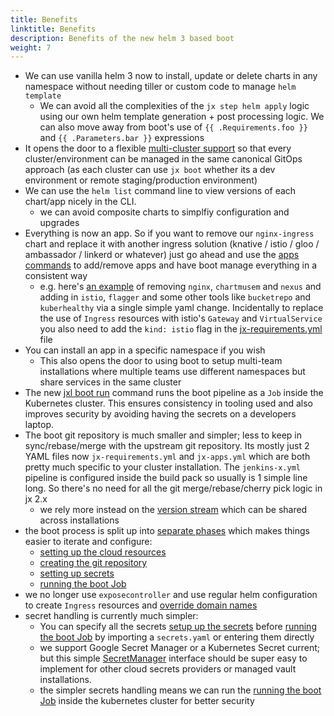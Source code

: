 ```yaml
---
title: Benefits
linktitle: Benefits
description: Benefits of the new helm 3 based boot
weight: 7
---
```



* We can use vanilla helm 3 now to install, update or delete charts in any namespace without needing tiller or custom code to manage `helm template`
  * We can avoid all the complexities of the `jx step helm apply` logic using our own helm template generation + post processing logic. We can also move away from boot's use of `{{ .Requirements.foo }}` and `{{ .Parameters.bar }}` expressions
* It opens the door to a flexible [multi-cluster support](/docs/labs/boot/multi-cluster/) so that every cluster/environment can be managed in the same canonical GitOps approach (as each cluster can use `jx boot` whether its a dev environment or remote staging/production environment)
* We can use the `helm list` command line to view versions of each chart/app nicely in the CLI.
  * we can avoid composite charts to simplfiy configuration and upgrades
* Everything is now an app. So if you want to remove our `nginx-ingress` chart and replace it with another ingress solution (knative / istio / gloo / ambassador / linkerd or whatever) just go ahead and use the [apps commands](/docs/labs/boot/apps/) to add/remove apps and have boot manage everything in a consistent way
    * e.g. here's [an example](https://github.com/jstrachan/environment-bucketrepo-dev/blob/master/jx-apps.yml#L2-L5) of removing `nginx`, `chartmusem` and `nexus` and adding in `istio`, `flagger` and some other tools like `bucketrepo` and `kuberhealthy` via a single simple yaml change. Incidentally to replace the use of `Ingress` resources with istio's `Gateway` and `VirtualService` you also need to add the `kind: istio` flag in the [jx-requirements.yml](https://github.com/jstrachan/environment-bucketrepo-dev/blob/master/jx-requirements.yml#L57) file
* You can install an app in a specific namespace if you wish
    * This also opens the door to using boot to setup multi-team installations where multiple teams use different namespaces but share services in the same cluster
* The new [jxl boot run](/docs/labs/boot/getting-started/run/) command runs the boot pipeline as a `Job` inside the Kubernetes cluster. This ensures consistency in tooling used and also improves security by avoiding having the secrets on a developers laptop.
* The boot git repository is much smaller and simpler; less to keep in sync/rebase/merge with the upstream git repository. Its mostly just 2 YAML files now `jx-requirements.yml` and `jx-apps.yml` which are both pretty much specific to your cluster installation. The `jenkins-x.yml` pipeline is configured inside the build pack so usually is 1 simple line long. So there's no need for all the git merge/rebase/cherry pick logic in jx 2.x
  * we rely more instead on the [version stream](https://jenkins-x.io/docs/concepts/version-stream/) which can be shared across installations
* the boot process is split up into [separate phases](/docs/labs/boot/getting-started/) which makes things easier to iterate and configure:
  * [setting up the cloud resources](/docs/labs/boot/getting-started/cloud/)
  * [creating the git repository](/docs/labs/boot/getting-started/repository/)
  * [setting up secrets](/docs/labs/boot/getting-started/secrets/)
  * [running the boot Job](/docs/labs/boot/getting-started/run/)
* we no longer use `exposecontroller` and use regular helm configuration to create `Ingress` resources and [override domain names](/docs/labs/boot/faq/#how-do-i-configure-the-ingress-domain-in-dev-staging-or-production)
* secret handling is currently much simpler:
  * You can specify all the secrets [setup up the secrets](/docs/labs/boot/getting-started/secrets/) before [running the boot Job](/docs/labs/boot/getting-started/run/) by importing a `secrets.yaml` or entering them directly  
  * we support Google Secret Manager or a Kubernetes Secret current; but this simple [SecretManager](https://github.com/jenkins-x-labs/helmboot/blob/master/pkg/secretmgr/interface.go#L5) interface should be super easy to implement for other cloud secrets providers or managed vault installations.
  * the simpler secrets handling means we can run the [running the boot Job](/docs/labs/boot/getting-started/run/) inside the kubernetes cluster for better security
